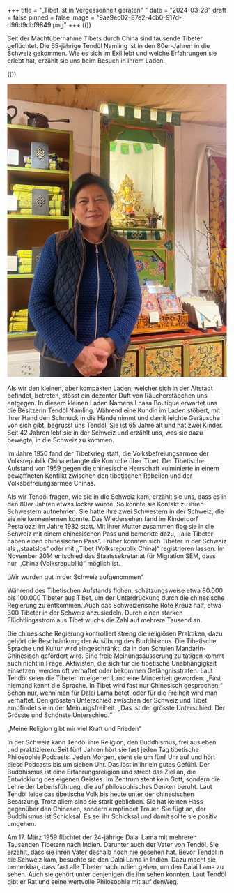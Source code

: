 +++
title = "„Tibet ist in Vergessenheit geraten\" "
date = "2024-03-28"
draft = false
pinned = false
image = "9ae9ec02-87e2-4cb0-917d-d96d9dbf9849.png"
+++
((<lead>))

Seit der Machtübernahme Tibets durch China sind tausende Tibeter geflüchtet. Die 65-jährige Tendöl Namling ist in den 80er-Jahren in die Schweiz gekommen. Wie es sich im Exil lebt und welche Erfahrungen sie erlebt hat, erzählt sie uns beim Besuch in ihrem Laden. 

((<lead>))

![Tendöl in ihrem Laden (Lhasa Boutique)](924278ab-ab98-4e37-b13a-ab926bd3e705.jpeg)

Als wir den kleinen, aber kompakten Laden, welcher sich in der Altstadt befindet, betreten, stösst ein dezenter Duft von Räucherstäbchen uns entgegen. In diesem kleinen Laden Namens Lhasa Boutique erwartet uns die Besitzerin Tendöl Namling. Während eine Kundin im Laden stöbert, mit ihrer Hand den Schmuck in die Hände nimmt und damit leichte Geräusche von sich gibt, begrüsst uns Tendöl. Sie ist 65 Jahre alt und hat zwei Kinder. Seit 42 Jahren lebt sie in der Schweiz und erzählt uns, was sie dazu bewegte, in die Schweiz zu kommen. 

Im Jahre 1950 fand der Tibetkrieg statt, die Volksbefreiungsarmee der Volksrepublik China erlangte die Kontrolle über Tibet. Der Tibetische Aufstand von 1959 gegen die chinesische Herrschaft kulminierte in einem bewaffneten Konflikt zwischen den tibetischen Rebellen und der Volksbefreiungsarmee Chinas. 

Als wir Tendöl fragen, wie sie in die Schweiz kam, erzählt sie uns, dass es in den 80er Jahren etwas locker wurde. So konnte sie Kontakt zu ihren Schwestern aufnehmen. Sie hatte ihre zwei Schwestern in der Schweiz, die sie nie kennenlernen konnte. Das Wiedersehen fand im Kinderdorf Pestalozzi im Jahre 1982 statt. Mit ihrer Mutter zusammen flog sie in die Schweiz mit einem chinesischen Pass und bemerkte dazu, ,,alle Tibeter haben einen chinesischen Pass”. Früher konnten sich Tibeter in der Schweiz als ,,staatslos“ oder mit ,,Tibet (Volksrepublik China)“ registrieren lassen. Im November 2014 entschied das Staatssekretariat für Migration SEM, dass nur ,,China (Volksrepublik)“ möglich ist.  

„Wir wurden gut in der Schweiz aufgenommen“ 

Während des Tibetischen Aufstands flohen, schätzungsweise etwa 80.000 bis 100.000 Tibeter aus Tibet, um der Unterdrückung durch die chinesische Regierung zu entkommen. Auch das Schweizerische Rote Kreuz half, etwa 300 Tibeter in der Schweiz anzusiedeln. Durch einen starken Flüchtlingsstrom aus Tibet wuchs die Zahl auf mehrere Tausend an. 

Die chinesische Regierung kontrolliert streng die religiösen Praktiken, dazu gehört die Beschränkung der Ausübung des Buddhismus. Die Tibetische Sprache und Kultur wird eingeschränkt, da in den Schulen Mandarin-Chinesisch gefördert wird. Eine freie Meinungsäusserung zu tätigen kommt auch nicht in Frage. Aktivisten, die sich für die tibetische Unabhängigkeit einsetzen, werden oft verhaftet oder bekommen Gefängnisstrafen. Laut Tendöl seien die Tibeter im eigenen Land eine Minderheit geworden. „Fast niemand kennt die Sprache. In Tibet wird fast nur Chinesisch gesprochen.“ Schon nur, wenn man für Dalai Lama betet, oder für die Freiheit wird man verhaftet. Den grössten Unterschied zwischen der Schweiz und Tibet empfindet sie in der Meinungsfreiheit. „Das ist der grösste Unterschied. Der Grösste und Schönste Unterschied.“ 

„Meine Religion gibt mir viel Kraft und Frieden“ 

In der Schweiz kann Tendöl ihre Religion, den Buddhismus, frei ausleben und praktizieren. Seit fünf Jahren hört sie fast jeden Tag tibetische Philosophie Podcasts. Jeden Morgen, steht sie um fünf Uhr auf und hört diese Podcasts bis um sieben Uhr. Das löst in ihr ein gutes Gefühl. Der Buddhismus ist eine Erfahrungsreligion und strebt das Ziel an, die Entwicklung des eigenen Geistes. Im Zentrum steht kein Gott, sondern die Lehre der Lebensführung, die auf philosophisches Denken beruht. Laut Tendöl leide das tibetische Volk bis heute unter der chinesischen Besatzung. Trotz allem sind sie stark geblieben. Sie hat keinen Hass gegenüber den Chinesen, sondern empfindet Trauer. Sie fügt an, der Buddhismus ist Schicksal. Es sei ihr Schicksal und damit sollte sie positiv umgehen. 

Am 17. März 1959 flüchtet der 24-jährige Dalai Lama mit mehreren Tausenden Tibetern nach Indien. Darunter auch der Vater von Tendöl. Sie erzählt, dass sie ihren Vater deshalb noch nie gesehen hat. Bevor Tendöl in die Schweiz kam, besuchte sie den Dalai Lama in Indien. Dazu macht sie bemerkbar, dass fast alle Tibeter nach Indien gehen, um den Dalai Lama zu sehen. Auch sie gehört unter denjenigen die ihn sehen konnten. Laut Tendöl gibt er Rat und seine wertvolle Philosophie mit auf denWeg.